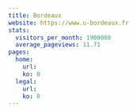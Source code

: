 ```yaml
---
title: Bordeaux
website: https://www.u-bordeaux.fr
stats:
  visitors_per_month: 1900000
  average_pageviews: 11.71
pages:
  home: 
    url: 
    ko: 0
  legal: 
    url: 
    ko: 0
---
```

